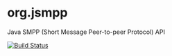 # org.jsmpp
Java SMPP (Short Message Peer-to-peer Protocol) API

[![Build Status](https://travis-ci.org/openam-org-ru/org.jsmpp.svg?branch=master)](https://travis-ci.org/openam-org-ru/org.jsmpp)
